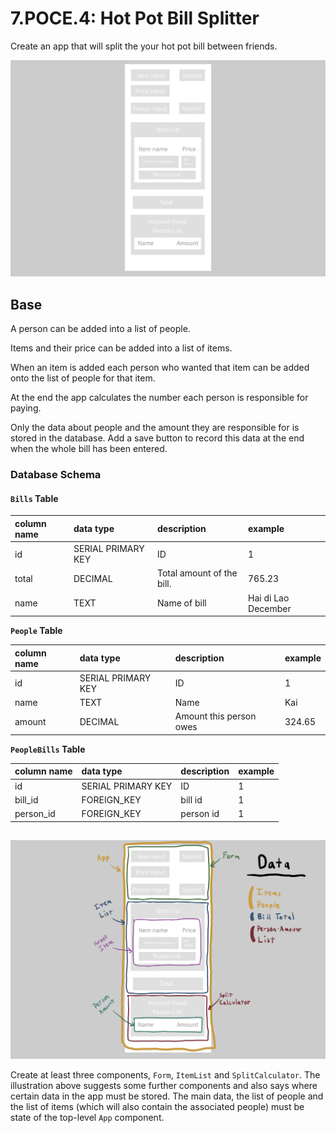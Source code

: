 # 7.POCE.4: Hot Pot Bill Splitter

Create an app that will split the your hot pot bill between friends.

![](../../.gitbook/assets/hotpot.png)

## Base

A person can be added into a list of people.

Items and their price can be added into a list of items.

When an item is added each person who wanted that item can be added onto the list of people for that item.

At the end the app calculates the number each person is responsible for paying.

Only the data about people and the amount they are responsible for is stored in the database. Add a save button to record this data at the end when the whole bill has been entered.

### Database Schema

#### `Bills` Table

| column name | data type | description | example |
| :--- | :--- | :--- | :--- |
| id | SERIAL PRIMARY KEY | ID | 1 |
| total | DECIMAL | Total amount of the bill. | 765.23 |
| name | TEXT | Name of bill | Hai di Lao December |

**`People` Table**

| column name | data type | description | example |
| :--- | :--- | :--- | :--- |
| id | SERIAL PRIMARY KEY | ID | 1 |
| name | TEXT | Name  | Kai |
| amount | DECIMAL | Amount this person owes | 324.65 |

**`PeopleBills` Table**

| column name | data type | description | example |
| :--- | :--- | :--- | :--- |
| id | SERIAL PRIMARY KEY | ID | 1 |
| bill\_id | FOREIGN\_KEY | bill id  | 1 |
| person\_id | FOREIGN\_KEY | person id | 1 |

## 

![](../../.gitbook/assets/hotpot-components.jpg)

Create at least three components, `Form`, `ItemList` and `SplitCalculator`. The illustration above suggests some further components and also says where certain data in the app must be stored. The main data, the list of people and the list of items \(which will also contain the associated people\) must be state of the top-level `App` component.

